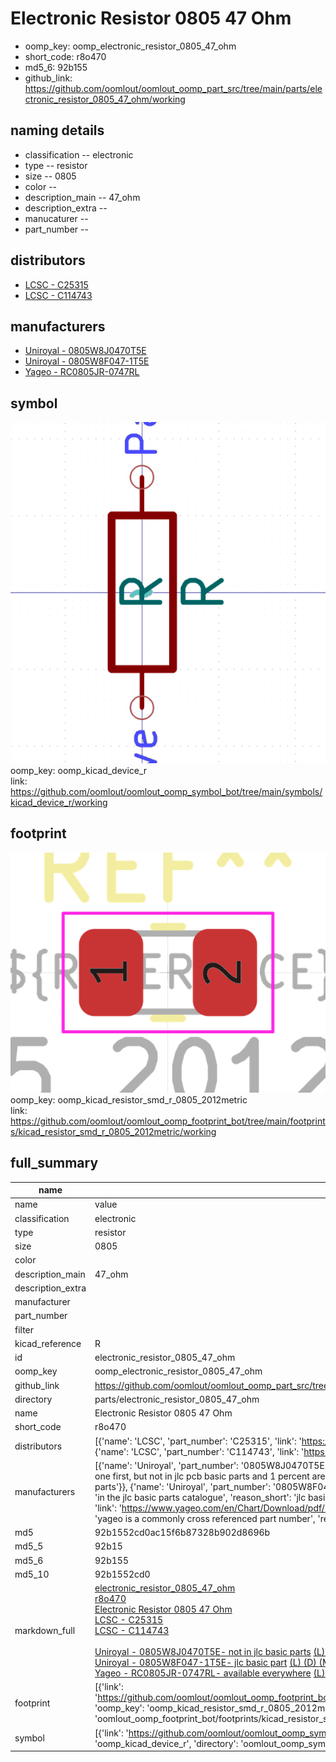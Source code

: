 # Electronic Resistor 0805 47 Ohm

  
* oomp_key: oomp_electronic_resistor_0805_47_ohm 
* short_code: r8o470
* md5_6: 92b155  
* github_link: https://github.com/oomlout/oomlout_oomp_part_src/tree/main/parts/electronic_resistor_0805_47_ohm/working  
## naming details
* classification -- electronic
* type -- resistor
* size -- 0805
* color -- 
* description_main -- 47_ohm
* description_extra -- 
* manucaturer -- 
* part_number -- 

## distributors
* [LCSC - C25315](https://lcsc.com/product-detail/C25315.html)  
* [LCSC - C114743](https://lcsc.com/product-detail/C114743.html)  

## manufacturers
* [Uniroyal - 0805W8J0470T5E]()  
* [Uniroyal - 0805W8F047-1T5E]()  
* [Yageo - RC0805JR-0747RL](https://www.yageo.com/en/Chart/Download/pdf/RC0805JR-0747RL)  

## symbol

![](symbol/0/working/working_600.png)  
oomp_key: oomp_kicad_device_r  
link: https://github.com/oomlout/oomlout_oomp_symbol_bot/tree/main/symbols/kicad_device_r/working  

## footprint

![](footprint/0/working/working_600.png)  
oomp_key: oomp_kicad_resistor_smd_r_0805_2012metric  
link: https://github.com/oomlout/oomlout_oomp_footprint_bot/tree/main/footprints/kicad_resistor_smd_r_0805_2012metric/working  

## full_summary
| name | value | 
| --- | --- | 
| name | value | 
| classification | electronic | 
| type | resistor | 
| size | 0805 | 
| color |  | 
| description_main | 47_ohm | 
| description_extra |  | 
| manufacturer |  | 
| part_number |  | 
| filter |  | 
| kicad_reference | R | 
| id | electronic_resistor_0805_47_ohm | 
| oomp_key | oomp_electronic_resistor_0805_47_ohm | 
| github_link | https://github.com/oomlout/oomlout_oomp_part_src/tree/main/parts/electronic_resistor_0805_47_ohm/working | 
| directory | parts/electronic_resistor_0805_47_ohm | 
| name | Electronic Resistor 0805 47 Ohm | 
| short_code | r8o470 | 
| distributors | [{'name': 'LCSC', 'part_number': 'C25315', 'link': 'https://lcsc.com/product-detail/C25315.html', 'id': 'distributor_lcsc'}, {'name': 'LCSC', 'part_number': 'C114743', 'link': 'https://lcsc.com/product-detail/C114743.html', 'id': 'distributor_lcsc'}] | 
| manufacturers | [{'name': 'Uniroyal', 'part_number': '0805W8J0470T5E', 'link': '', 'id': 'manufacturer_uniroyal', 'note': {'reason': 'did this one first, but not in jlc pcb basic parts and 1 percent are and they are the same price', 'reason_short': 'not in jlc basic parts'}}, {'name': 'Uniroyal', 'part_number': '0805W8F047-1T5E', 'link': '', 'id': 'manufacturer_uniroyal', 'note': {'reason': 'in the jlc basic parts catalogue', 'reason_short': 'jlc basic part'}}, {'name': 'Yageo', 'part_number': 'RC0805JR-0747RL', 'link': 'https://www.yageo.com/en/Chart/Download/pdf/RC0805JR-0747RL', 'id': 'manufacturer_yageo', 'note': {'reason': 'yageo is a commonly cross referenced part number', 'reason_short': 'available everywhere'}}] | 
| md5 | 92b1552cd0ac15f6b87328b902d8696b | 
| md5_5 | 92b15 | 
| md5_6 | 92b155 | 
| md5_10 | 92b1552cd0 | 
| markdown_full | [electronic_resistor_0805_47_ohm](https://github.com/oomlout/oomlout_oomp_part_src/tree/main/parts/electronic_resistor_0805_47_ohm/working)<br>[r8o470](https://github.com/oomlout/oomlout_oomp_part_src/tree/main/parts/electronic_resistor_0805_47_ohm/working)<br>[Electronic Resistor 0805 47 Ohm](https://github.com/oomlout/oomlout_oomp_part_src/tree/main/parts/electronic_resistor_0805_47_ohm/working)<br>[LCSC - C25315<br>](https://lcsc.com/product-detail/C25315.html)[LCSC - C114743<br>](https://lcsc.com/product-detail/C114743.html)<br>[Uniroyal - 0805W8J0470T5E- not in jlc basic parts]() [(L)  ](https://www.lcsc.com/search?q=0805W8J0470T5E)[(D)  ](https://www.digikey.com/en/products?keywords=0805W8J0470T5E)[(M)  ](https://www.mouser.com/Search/Refine?Keyword=0805W8J0470T5E)[(N)  ](https://www.newark.com/search?st=0805W8J0470T5E)[(SZ)  ](https://so.szlcsc.com/global.html?k=0805W8J0470T5E)<br>[Uniroyal - 0805W8F047-1T5E- jlc basic part]() [(L)  ](https://www.lcsc.com/search?q=0805W8F047-1T5E)[(D)  ](https://www.digikey.com/en/products?keywords=0805W8F047-1T5E)[(M)  ](https://www.mouser.com/Search/Refine?Keyword=0805W8F047-1T5E)[(N)  ](https://www.newark.com/search?st=0805W8F047-1T5E)[(SZ)  ](https://so.szlcsc.com/global.html?k=0805W8F047-1T5E)<br>[Yageo - RC0805JR-0747RL- available everywhere](https://www.yageo.com/en/Chart/Download/pdf/RC0805JR-0747RL) [(L)  ](https://www.lcsc.com/search?q=RC0805JR-0747RL)[(D)  ](https://www.digikey.com/en/products?keywords=RC0805JR-0747RL)[(M)  ](https://www.mouser.com/Search/Refine?Keyword=RC0805JR-0747RL)[(N)  ](https://www.newark.com/search?st=RC0805JR-0747RL)[(SZ)  ](https://so.szlcsc.com/global.html?k=RC0805JR-0747RL)<br> | 
| footprint | [{'link': 'https://github.com/oomlout/oomlout_oomp_footprint_bot/tree/main/foootprntss/kicad_resistor_smd_r_0805_2012metric', 'oomp_key': 'oomp_kicad_resistor_smd_r_0805_2012metric', 'directory': 'oomlout_oomp_footprint_bot/footprints/kicad_resistor_smd_r_0805_2012metric//working/working.kicad_mod'}] | 
| symbol | [{'link': 'https://github.com/oomlout/oomlout_oomp_symbol_bot/tree/main/symbols/kicad_device_r', 'oomp_key': 'oomp_kicad_device_r', 'directory': 'oomlout_oomp_symbol_bot/symbols/kicad_device_r//working/working.kicad_sym'}] | 
